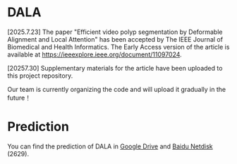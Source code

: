 # DALA
<time datetime="2025-07-23">[2025.7.23]</time> The paper "Efficient video polyp segmentation by Deformable Alignment and Local Attention" has been accepted by The IEEE Journal of Biomedical and Health Informatics. The Early Access version of the article is available at https://ieeexplore.ieee.org/document/11097024. 

<time datetime="2025-07-30">[20257.30]</time> Supplementary materials for the article have been uploaded to this project repository.

Our team is currently organizing the code and will upload it gradually in the future！
# Prediction
You can find the prediction of DALA in [Google Drive](https://drive.google.com/file/d/1Px0-5oFQEH5rYIC32SM8wUFUBz_qLeOY/view?usp=drive_link) and [Baidu Netdisk](https://pan.baidu.com/s/11tmC32KuMO3OElcbS_pfLA) (2629).
